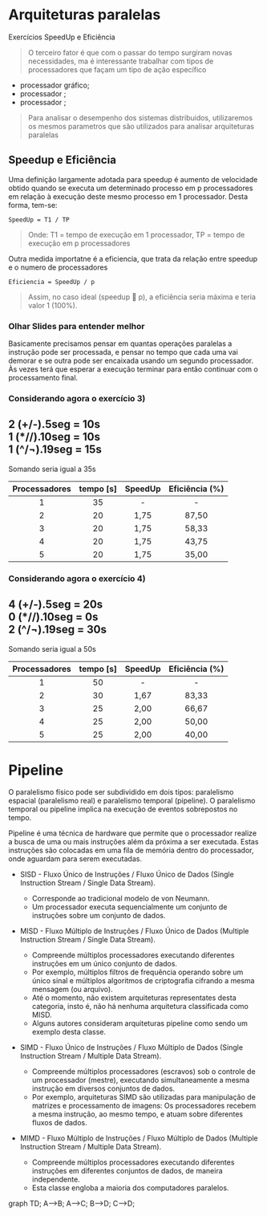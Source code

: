 # Arquiteturas paralelas

Exercícios SpeedUp e Eficiência

> O terceiro fator é que com o passar do tempo surgiram novas necessidades, ma é interessante trabalhar com tipos de processadores que façam um tipo de ação específico 
- processador gráfico;
- processador ;
- processador ;
>Para analisar o desempenho dos sistemas distribuidos, utilizaremos os mesmos parametros que são utilizados para analisar arquiteturas paralelas

## Speedup e Eficiência

Uma definição largamente adotada para speedup é aumento de velocidade obtido quando se executa um determinado processo em p processadores em relação à execução deste mesmo processo em 1 processador. Desta forma, tem-se:
 
    SpeedUp = T1 / TP 

> Onde: T1 = tempo de execução em 1 processador, TP = tempo de execução em p processadores

Outra medida importatne é a eficiencia, que trata da relação entre speedup e o numero de processadores

    Eficiencia = SpeedUp / p

>Assim, no caso ideal (speedup  p), a eficiência seria máxima e teria valor 1 (100%).

### Olhar Slides para entender melhor
Basicamente precisamos pensar em quantas operações paralelas a instrução pode ser processada, e pensar no tempo que cada uma vai demorar e se outra pode ser encaixada usando um segundo processador. Às vezes terá que esperar a execução terminar para então continuar com o processamento final.  

### Considerando agora o exercício 3)

2 (+/-).5seg = 10s \
1 (*//).10seg = 10s \
1 (^/¬).19seg = 15s
--------------------
Somando seria igual a 35s

| Processadores  | tempo [s] | SpeedUp  | Eficiência (%)  |
| :-------------: | :-------------: | :-------------: | :-------------: |
| 1  | 35  | -  | -  |
| 2  | 20  | 1,75  | 87,50  |
| 3  | 20  | 1,75  | 58,33  |
| 4  | 20  | 1,75  | 43,75  |
| 5  | 20  | 1,75  | 35,00  |

### Considerando agora o exercício 4)

4 (+/-).5seg = 20s \
0 (*//).10seg = 0s \
2 (^/¬).19seg = 30s 
--------------------
Somando seria igual a 50s

| Processadores  | tempo [s] | SpeedUp  | Eficiência (%)  |
| :-------------: | :-------------: | :-------------: | :-------------: |
| 1  | 50  | -  | -  |
| 2  | 30  | 1,67  | 83,33  |
| 3  | 25  | 2,00  | 66,67  |
| 4  | 25  | 2,00  | 50,00  |
| 5  | 25  | 2,00  | 40,00  |


# Pipeline

O paralelismo físico pode ser subdividido em dois tipos: paralelismo espacial (paralelismo real) e paralelismo temporal (pipeline). O paralelismo temporal ou pipeline implica na execução de eventos sobrepostos no tempo.

Pipeline é uma técnica de hardware que permite que o processador realize a busca de uma ou mais instruções além da próxima a ser executada. Estas instruções são colocadas em uma fila de memória dentro do processador, onde aguardam para serem executadas.

* SISD - Fluxo Único de Instruções / Fluxo Único de Dados (Single Instruction Stream / Single Data Stream). 
    * Corresponde ao tradicional modelo de von Neumann. 
    * Um processador executa sequencialmente um conjunto de instruções sobre um conjunto de dados.

* MISD - Fluxo Múltiplo de Instruções / Fluxo Único de Dados (Multiple Instruction Stream / Single Data Stream). 
    * Compreende múltiplos processadores executando diferentes instruções em um único conjunto de dados.
    * Por exemplo, múltiplos filtros de frequência operando sobre um único sinal e múltiplos algoritmos de criptografia cifrando a mesma mensagem (ou arquivo).
    * Até o momento, não existem arquiteturas representates desta categoria, insto é, não há nenhuma arquitetura classificada como MISD.
    * Alguns autores consideram arquiteturas pipeline como sendo um exemplo desta classe.

* SIMD - Fluxo Único de Instruções / Fluxo Múltiplo de Dados (Single Instruction Stream / Multiple Data Stream). 
    * Compreende múltiplos processadores (escravos) sob o controle de um processador (mestre), executando simultaneamente a mesma instrução em diversos conjuntos de dados.
    * Por exemplo, arquiteturas SIMD são utilizadas para manipulação de matrizes e processamento de imagens: Os processadores recebem a mesma instrução, ao mesmo tempo, e atuam sobre diferentes fluxos de dados.
    
* MIMD - Fluxo Múltiplo de Instruções / Fluxo Múltiplo de Dados (Multiple Instruction Stream / Multiple Data Stream). 
    * Compreende múltiplos processadores executando diferentes instruções em diferentes conjuntos de dados, de maneira independente.
    * Esta classe engloba a maioria dos computadores paralelos.

graph TD;
    A-->B;
    A-->C;
    B-->D;
    C-->D;






